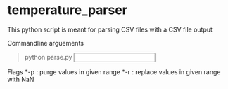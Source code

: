 # temperature_parser

This python script is meant for parsing CSV files with a CSV file output

Commandline arguements
>python parse.py <flag> <input csv> <output csv> <min> <max>

Flags
*-p : purge values in given range
*-r : replace values in given range with NaN   